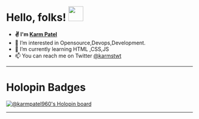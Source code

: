 # Hello, folks! <img src="https://github.com/TheDudeThatCode/TheDudeThatCode/blob/master/Assets/Hi.gif" width="40px">


- <b width="40px">✌ I'm <a href="https://bio.link/karmpatel">Karm Patel</a></b>
- 👀 I’m interested in Opensource,Devops,Development.
- 🌱 I’m currently learning HTML ,CSS,JS
- 📫 You can reach me on Twitter <a href="https://twitter.com/karmstwt">@karmstwt</a>


--------------- 
# Holopin Badges

[![@karmpatel960's Holopin board](https://holopin.me/karmpatel960)](https://holopin.io/@karmpatel960)

<!-- --------------
# Github Stats
[![karmpatel960's GitHub stats](https://github-readme-stats.vercel.app/api?username=karmpatel960&show_icons=true&theme=dark)](https://github.com/karmpatel960/github-readme-stats)

--------------
# Most  Used Languages
[![Top Langs](https://github-readme-stats.vercel.app/api/top-langs/?username=karmpatel960&theme=dark)](https://github.com/karmpatel960/github-readme-stats)           
-->

------------- 
